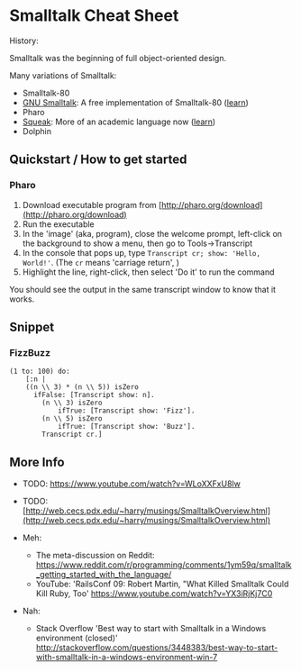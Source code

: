 # Smalltalk Cheat Sheet

History:

Smalltalk was the beginning of full object-oriented design.


Many variations of Smalltalk:

- Smalltalk-80
- [GNU Smalltalk](http://smalltalk.gnu.org/): A free implementation of Smalltalk-80 ([learn](https://www.gnu.org/software/smalltalk/manual/html_node/Tutorial.html))
- Pharo
- [Squeak](http://squeak.org/): More of an academic language now ([learn](http://www.squeakbyexample.org/))
- Dolphin


## Quickstart / How to get started

### Pharo

1. Download executable program from [http://pharo.org/download](http://pharo.org/download)
2. Run the executable
3. In the 'image' (aka, program), close the welcome prompt, left-click on the background to show a menu, then go to Tools->Transcript
4. In the console that pops up, type `Transcript cr; show: 'Hello, World!'`. (The `cr` means 'carriage return', )
5. Highlight the line, right-click, then select 'Do it' to run the command

You should see the output in the same transcript window to know that it works.



## Snippet

### FizzBuzz

    (1 to: 100) do:
    	[:n |
        ((n \\ 3) * (n \\ 5)) isZero
          ifFalse: [Transcript show: n].
    		(n \\ 3) isZero
    			ifTrue: [Transcript show: 'Fizz'].
    		(n \\ 5) isZero
    			ifTrue: [Transcript show: 'Buzz'].
    		Transcript cr.]



## More Info
- TODO: https://www.youtube.com/watch?v=WLoXXFxU8lw
- TODO: [http://web.cecs.pdx.edu/~harry/musings/SmalltalkOverview.html](http://web.cecs.pdx.edu/~harry/musings/SmalltalkOverview.html)


- Meh:
  - The meta-discussion on Reddit: https://www.reddit.com/r/programming/comments/1ym59q/smalltalk_getting_started_with_the_language/
  - YouTube: 'RailsConf 09: Robert Martin, "What Killed Smalltalk Could Kill Ruby, Too' https://www.youtube.com/watch?v=YX3iRjKj7C0
- Nah:
  - Stack Overflow 'Best way to start with Smalltalk in a Windows environment (closed)' http://stackoverflow.com/questions/3448383/best-way-to-start-with-smalltalk-in-a-windows-environment-win-7
